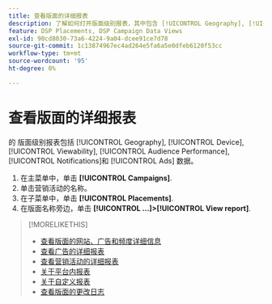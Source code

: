 ```yaml
---
title: 查看版面的详细报表
description: 了解如何打开版面级别报表，其中包含 [!UICONTROL Geography], [!UICONTROL Device], [!UICONTROL Viewability], [!UICONTROL Audience Performance], [!UICONTROL Notifications]和 [!UICONTROL Ads] 数据。
feature: DSP Placements, DSP Campaign Data Views
exl-id: 90cd8030-73a6-4224-9a04-dcee91ce7d78
source-git-commit: 1c13874967ec4ad264e5fa6a5e0dfeb6120f53cc
workflow-type: tm+mt
source-wordcount: '95'
ht-degree: 0%

---
```


# 查看版面的详细报表

的 <!--legacy --> 版面级别报表包括 [!UICONTROL Geography], [!UICONTROL Device], [!UICONTROL Viewability], [!UICONTROL Audience Performance], [!UICONTROL Notifications]和 [!UICONTROL Ads] 数据。

1. 在主菜单中，单击 **[!UICONTROL Campaigns]**.
1. 单击营销活动的名称。
1. 在子菜单中，单击 **[!UICONTROL Placements]**.
1. 在版面名称旁边，单击  **[!UICONTROL ...]>[!UICONTROL View report]**.

>[!MORELIKETHIS]
>
>* [查看版面的网站、广告和频度详细信息](/help/dsp/campaign-management/reports/placement-details-view.md)
>* [查看广告的详细报表](/help/dsp/campaign-management/ads/ad-view-report.md)
>* [查看营销活动的详细报表](/help/dsp/campaign-management/campaigns/campaign-view-report.md)
>* [关于平台内报表](/help/dsp/campaign-management/reports/campaign-reports-about.md)
>* [关于自定义报表](/help/dsp/reports/report-about.md)
>* [查看版面的更改日志](placement-change-log.md)

